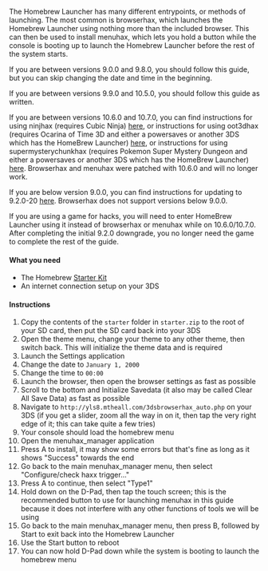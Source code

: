 The Homebrew Launcher has many different entrypoints, or methods of launching. The most common is browserhax, which launches the Homebrew Launcher using nothing more than the included browser. This can then be used to install menuhax, which lets you hold a button while the console is booting up to launch the Homebrew Launcher before the rest of the system starts.

If you are between versions 9.0.0 and 9.8.0, you should follow this guide, but you can skip changing the date and time in the beginning.

If you are between versions 9.9.0 and 10.5.0, you should follow this guide as written.

If you are between versions 10.6.0 and 10.7.0, you can find instructions for using ninjhax (requires Cubic Ninja) [here](http://smealum.github.io/ninjhax2/), or instructions for using oot3dhax (requires Ocarina of Time 3D and either a powersaves or another 3DS which has the HomeBrew Launcher) [here](https://github.com/yellows8/oot3dhax), or instructions for using supermysterychunkhax (requires Pokemon Super Mystery Dungeon and either a powersaves or another 3DS which has the HomeBrew Launcher) [here](https://smd.salthax.org/). Browserhax and menuhax were patched with 10.6.0 and will no longer work.

If you are below version 9.0.0, you can find instructions for updating to 9.2.0-20 [here](https://github.com/Plailect/Guide/wiki/9.2.0-Update). Browserhax does not support versions below 9.0.0.

If you are using a game for hacks, you will need to enter HomeBrew Launcher using it instead of browserhax or menuhax while on 10.6.0/10.7.0. After completing the initial 9.2.0 downgrade, you no longer need the game to complete the rest of the guide.

#### What you need

+ The Homebrew [Starter Kit](http://smealum.github.io/ninjhax2/starter.zip)
+ An internet connection setup on your 3DS

#### Instructions

1. Copy the contents of the `starter` folder in `starter.zip` to the root of your SD card, then put the SD card back into your 3DS
2. Open the theme menu, change your theme to any other theme, then switch back. This will initialize the theme data and is required
3. Launch the Settings application
4. Change the date to `January 1, 2000`
5. Change the time to `00:00`
6. Launch the browser, then open the browser settings as fast as possible
7. Scroll to the bottom and Initialize Savedata (it also may be called Clear All Save Data) as fast as possible
8. Navigate to `http://yls8.mtheall.com/3dsbrowserhax_auto.php` on your 3DS (if you get a slider, zoom all the way in on it, then tap the very right edge of it; this can take quite a few tries)
9. Your console should load the homebrew menu
10. Open the menuhax_manager application
11. Press A to install, it may show some errors but that's fine as long as it shows "Success" towards the end
12. Go back to the main menuhax_manager menu, then select "Configure/check haxx trigger..."
13. Press A to continue, then select "Type1"
14. Hold down on the D-Pad, then tap the touch screen; this is the recommended button to use for launching menuhax in this guide because it does not interfere with any other functions of tools we will be using
15. Go back to the main menuhax_manager menu, then press B, followed by Start to exit back into the Homebrew Launcher
16. Use the Start button to reboot
17. You can now hold D-Pad down while the system is booting to launch the homebrew menu
